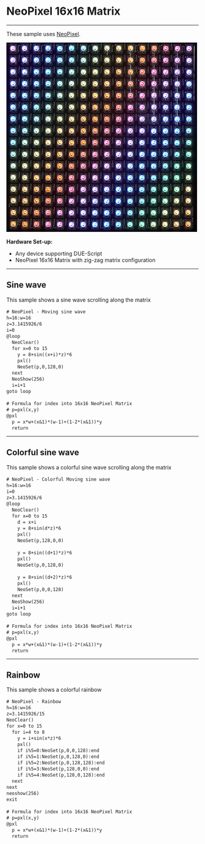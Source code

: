 # NeoPixel 16x16 Matrix

---

These sample uses [NeoPixel](../corelib/neopixel.md).

![NeoPixel Matrix](images/neopixel-16x16.png)

**Hardware Set-up:**
- Any device supporting DUE-Script
- NeoPixel 16x16 Matrix with zig-zag matrix configuration


---

## Sine wave

This sample shows a sine wave scrolling along the matrix


```basic
# NeoPixel - Moving sine wave
h=16:w=16
z=3.1415926/6
i=0
@loop
  NeoClear()
  for x=0 to 15
    y = 8+sin((x+i)*z)*6
    pxl()
    NeoSet(p,0,128,0)
  next
  NeoShow(256)
  i=i+1
goto loop

# Formula for index into 16x16 NeoPixel Matrix
# p=pxl(x,y)
@pxl
  p = x*w+(x&1)*(w-1)+(1-2*(x&1))*y
  return
```

---

## Colorful sine wave

This sample shows a colorful sine wave scrolling along the matrix

```basic
# NeoPixel - Colorful Moving sine wave
h=16:w=16
i=0
z=3.1415926/6
@loop
  NeoClear()
  for x=0 to 15
    d = x+i
    y = 8+sin(d*z)*6
    pxl()
    NeoSet(p,128,0,0)

    y = 8+sin((d+1)*z)*6
    pxl()
    NeoSet(p,0,128,0)

    y = 8+sin((d+2)*z)*6
    pxl()
    NeoSet(p,0,0,128)
  next
  NeoShow(256)
  i=i+1
goto loop

# Formula for index into 16x16 NeoPixel Matrix
# p=pxl(x,y)
@pxl
  p = x*w+(x&1)*(w-1)+(1-2*(x&1))*y
  return
```

---

## Rainbow

This sample shows a colorful rainbow



```basic
# NeoPixel - Rainbow
h=16:w=16
z=3.1415926/15
NeoClear()
for x=0 to 15 
  for i=4 to 8
    y = i+sin(x*z)*6
    pxl()
    if i%5=0:NeoSet(p,0,0,128):end
    if i%5=1:NeoSet(p,0,128,0):end
    if i%5=2:NeoSet(p,0,128,128):end
    if i%5=3:NeoSet(p,128,0,0):end
    if i%5=4:NeoSet(p,128,0,128):end
  next
next
neoshow(256)
exit

# Formula for index into 16x16 NeoPixel Matrix
# p=pxl(x,y)
@pxl
  p = x*w+(x&1)*(w-1)+(1-2*(x&1))*y
  return
```
